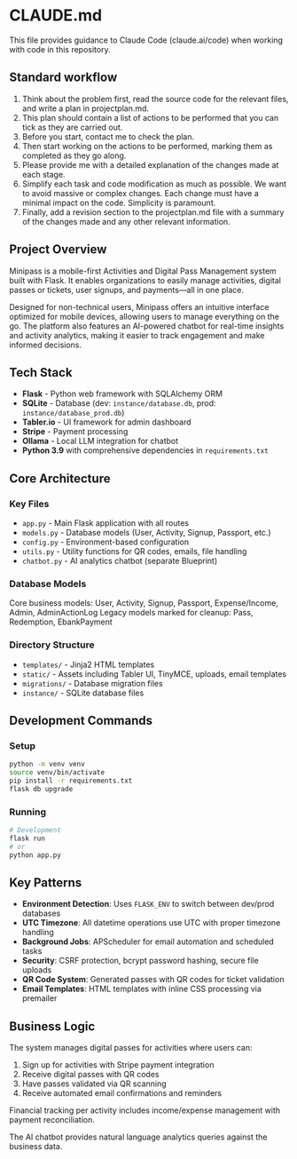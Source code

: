 # CLAUDE.md

This file provides guidance to Claude Code (claude.ai/code) when working with code in this repository.

## Standard workflow 
1. Think about the problem first, read the source code for the relevant files, and write a plan in projectplan.md. 
2. This plan should contain a list of actions to be performed that you can tick as they are carried out. 
3. Before you start, contact me to check the plan. 
4. Then start working on the actions to be performed, marking them as completed as they go along. 
5. Please provide me with a detailed explanation of the changes made at each stage. 
6. Simplify each task and code modification as much as possible. We want to avoid massive or complex changes. Each change must have a minimal impact on the code. Simplicity is paramount. 
7. Finally, add a revision section to the projectplan.md file with a summary of the changes made and any other relevant information.


## Project Overview

Minipass is a mobile-first Activities and Digital Pass Management system built with Flask. It enables organizations to easily manage activities, digital passes or tickets, user signups, and payments—all in one place.

Designed for non-technical users, Minipass offers an intuitive interface optimized for mobile devices, allowing users to manage everything on the go. The platform also features an AI-powered chatbot for real-time insights and activity analytics, making it easier to track engagement and make informed decisions.

## Tech Stack

- **Flask** - Python web framework with SQLAlchemy ORM
- **SQLite** - Database (dev: `instance/database.db`, prod: `instance/database_prod.db`)
- **Tabler.io** - UI framework for admin dashboard
- **Stripe** - Payment processing
- **Ollama** - Local LLM integration for chatbot
- **Python 3.9** with comprehensive dependencies in `requirements.txt`

## Core Architecture

### Key Files
- `app.py` - Main Flask application with all routes
- `models.py` - Database models (User, Activity, Signup, Passport, etc.)
- `config.py` - Environment-based configuration
- `utils.py` - Utility functions for QR codes, emails, file handling
- `chatbot.py` - AI analytics chatbot (separate Blueprint)

### Database Models
Core business models: User, Activity, Signup, Passport, Expense/Income, Admin, AdminActionLog
Legacy models marked for cleanup: Pass, Redemption, EbankPayment

### Directory Structure
- `templates/` - Jinja2 HTML templates
- `static/` - Assets including Tabler UI, TinyMCE, uploads, email templates
- `migrations/` - Database migration files
- `instance/` - SQLite database files

## Development Commands

### Setup
```bash
python -m venv venv
source venv/bin/activate
pip install -r requirements.txt
flask db upgrade
```

### Running
```bash
# Development
flask run
# or
python app.py
```

## Key Patterns

- **Environment Detection**: Uses `FLASK_ENV` to switch between dev/prod databases
- **UTC Timezone**: All datetime operations use UTC with proper timezone handling
- **Background Jobs**: APScheduler for email automation and scheduled tasks
- **Security**: CSRF protection, bcrypt password hashing, secure file uploads
- **QR Code System**: Generated passes with QR codes for ticket validation
- **Email Templates**: HTML templates with inline CSS processing via premailer

## Business Logic

The system manages digital passes for activities where users can:
1. Sign up for activities with Stripe payment integration
2. Receive digital passes with QR codes
3. Have passes validated via QR scanning
4. Receive automated email confirmations and reminders

Financial tracking per activity includes income/expense management with payment reconciliation.

The AI chatbot provides natural language analytics queries against the business data.